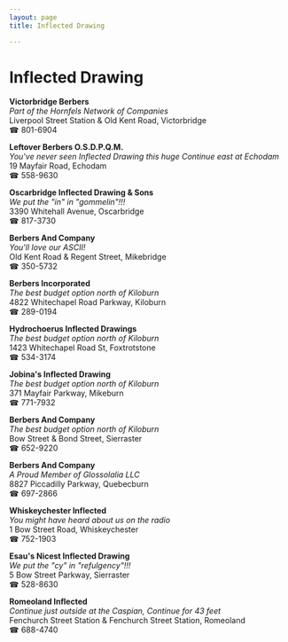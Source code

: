 ```yaml
---
layout: page 
title: Inflected Drawing

---
```



# Inflected Drawing


 **Victorbridge Berbers**  
_Part of the Hornfels Network of Companies_  
Liverpool Street Station & Old Kent Road, Victorbridge  
☎ 801-6904

**Leftover Berbers O.S.D.P.Q.M.**  
_You've never seen Inflected Drawing this huge 
Continue east at Echodam_  
19 Mayfair Road, Echodam  
☎ 558-9630

**Oscarbridge Inflected Drawing & Sons**  
_We put the "in" in "gommelin"!!!_  
3390 Whitehall Avenue, Oscarbridge  
☎ 817-3730

**Berbers And Company**  
_You'll love our ASCII!_  
Old Kent Road & Regent Street, Mikebridge  
☎ 350-5732

**Berbers Incorporated**  
_The best budget option north of Kiloburn_  
4822 Whitechapel Road Parkway, Kiloburn  
☎ 289-0194

**Hydrochoerus Inflected Drawings**  
_The best budget option north of Kiloburn_  
1423 Whitechapel Road St, Foxtrotstone  
☎ 534-3174

**Jobina's Inflected Drawing**  
_The best budget option north of Kiloburn_  
371 Mayfair Parkway, Mikeburn  
☎ 771-7932

**Berbers And Company**  
_The best budget option north of Kiloburn_  
Bow Street & Bond Street, Sierraster  
☎ 652-9220

**Berbers And Company**  
_A Proud Member of Glossolalia LLC_  
8827 Piccadilly Parkway, Quebecburn  
☎ 697-2866

**Whiskeychester Inflected**  
_You might have heard about us on the radio_  
1 Bow Street Road, Whiskeychester  
☎ 752-1903

**Esau's Nicest Inflected Drawing**  
_We put the "cy" in "refulgency"!!!_  
5 Bow Street Parkway, Sierraster  
☎ 528-8630

**Romeoland Inflected**  
_Continue just outside at the Caspian, Continue for 43 feet_  
Fenchurch Street Station & Fenchurch Street Station, Romeoland  
☎ 688-4740


